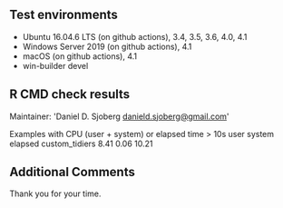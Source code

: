 ## Test environments
* Ubuntu 16.04.6 LTS (on github actions), 3.4, 3.5, 3.6, 4.0, 4.1
* Windows Server 2019 (on github actions), 4.1
* macOS (on github actions), 4.1
* win-builder devel

## R CMD check results
Maintainer: 'Daniel D. Sjoberg <danield.sjoberg@gmail.com>'

Examples with CPU (user + system) or elapsed time > 10s
               user system elapsed
custom_tidiers 8.41   0.06   10.21

## Additional Comments

Thank you for your time.
